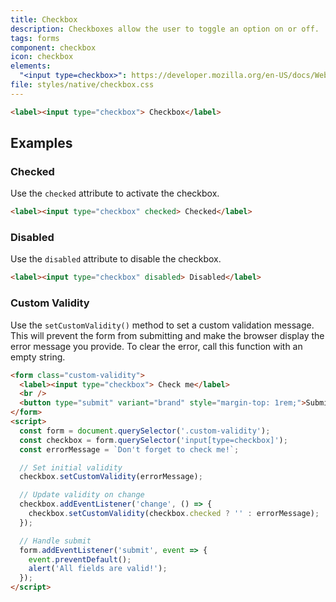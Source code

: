 ```yaml
---
title: Checkbox
description: Checkboxes allow the user to toggle an option on or off.
tags: forms
component: checkbox
icon: checkbox
elements:
  "<input type=checkbox>": https://developer.mozilla.org/en-US/docs/Web/HTML/Element/input/checkbox
file: styles/native/checkbox.css
---
```


```html {.example}
<label><input type="checkbox"> Checkbox</label>
```

## Examples

### Checked

Use the `checked` attribute to activate the checkbox.

```html {.example}
<label><input type="checkbox" checked> Checked</label>
```

<!--
### Indeterminate

Use the `indeterminate` JS property to make the checkbox indeterminate.

```html {.example}
<label><input type="checkbox" class="indeterminate"> Indeterminate</label>
<script>
  document.querySelector(".indeterminate").indeterminate = true;
</script>
```
-->

### Disabled

Use the `disabled` attribute to disable the checkbox.

```html {.example}
<label><input type="checkbox" disabled> Disabled</label>
```

<!--
### Sizes

Use the [size utilities](/docs/utilities/size) to change a checkbox's size.

```html {.example}
<label><input type="checkbox" class="wa-size-s"> Small</label>
<br />
<label><input type="checkbox" class="wa-size-m"> Medium</label>
<br />
<label><input type="checkbox" class="wa-size-l"> Large</label>
```
-->

### Custom Validity

Use the `setCustomValidity()` method to set a custom validation message. This will prevent the form from submitting and make the browser display the error message you provide. To clear the error, call this function with an empty string.

```html {.example}
<form class="custom-validity">
  <label><input type="checkbox"> Check me</label>
  <br />
  <button type="submit" variant="brand" style="margin-top: 1rem;">Submit</button>
</form>
<script>
  const form = document.querySelector('.custom-validity');
  const checkbox = form.querySelector('input[type=checkbox]');
  const errorMessage = `Don't forget to check me!`;

  // Set initial validity
  checkbox.setCustomValidity(errorMessage);

  // Update validity on change
  checkbox.addEventListener('change', () => {
    checkbox.setCustomValidity(checkbox.checked ? '' : errorMessage);
  });

  // Handle submit
  form.addEventListener('submit', event => {
    event.preventDefault();
    alert('All fields are valid!');
  });
</script>
```
